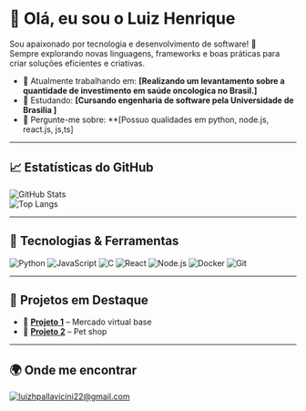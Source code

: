 # 👋 Olá, eu sou o Luiz Henrique 

Sou apaixonado por tecnologia e desenvolvimento de software! 🚀  
Sempre explorando novas linguagens, frameworks e boas práticas para criar soluções eficientes e criativas.  

- 🔭 Atualmente trabalhando em: **[Realizando um levantamento sobre a quantidade de investimento em saúde oncologica no Brasil.]**  
- 🌱 Estudando: **[Cursando engenharia de software pela Universidade de Brasilia ]**  
- 💬 Pergunte-me sobre: **[Possuo qualidades em python, node.js, react.js, js,ts]  


---

## 📈 Estatísticas do GitHub
![GitHub Stats](https://github-readme-stats.vercel.app/api?username=Luizz97&show_icons=true&theme=tokyonight)  
![Top Langs](https://github-readme-stats.vercel.app/api/top-langs/?username=Luizz97&layout=compact&theme=tokyonight)

---

## 🚀 Tecnologias & Ferramentas
![Python](https://img.shields.io/badge/Python-3776AB?style=for-the-badge&logo=python&logoColor=white)
![JavaScript](https://img.shields.io/badge/JavaScript-F7DF1E?style=for-the-badge&logo=javascript&logoColor=black)
![C](https://img.shields.io/badge/C-00599C?style=for-the-badge&logo=c&logoColor=white)
![React](https://img.shields.io/badge/React-20232A?style=for-the-badge&logo=react&logoColor=61DAFB)
![Node.js](https://img.shields.io/badge/Node.js-43853D?style=for-the-badge&logo=node.js&logoColor=white)
![Docker](https://img.shields.io/badge/Docker-2496ED?style=for-the-badge&logo=docker&logoColor=white)
![Git](https://img.shields.io/badge/Git-F05032?style=for-the-badge&logo=git&logoColor=white)

---

## 📂 Projetos em Destaque
- 🔗 [**Projeto 1**](https://github.com/Luizz97/mercado-virtual) – Mercado virtual base 
- 🔗 [**Projeto 2**](https://github.com/DaviUrsulino/Petshop) – Pet shop


---

## 🌍 Onde me encontrar 
[![luizhpallavicini22@gmail.com](https://img.shields.io/badge/Email-D14836?style=for-the-badge&logo=gmail&logoColor=white)](mailto:luizhpallavicini22@gmail.com)
